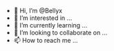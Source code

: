- 👋 Hi, I’m @Bellyx
- 👀 I’m interested in ...
- 🌱 I’m currently learning ...
- 💞️ I’m looking to collaborate on ...
- 📫 How to reach me ...

<!---
Bellyx/Bellyx is a ✨ special ✨ repository because its `README.md` (this file) appears on your GitHub profile.
You can click the Preview link to take a look at your changes.
--->
